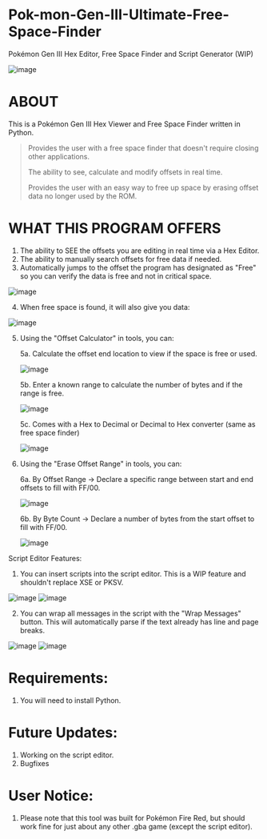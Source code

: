 # Pok-mon-Gen-III-Ultimate-Free-Space-Finder
Pokémon Gen III Hex Editor, Free Space Finder and Script Generator (WIP)

![image](https://github.com/user-attachments/assets/2c0804d8-8b36-4bd5-928b-78e0acda6f4d)


# ABOUT
This is a Pokémon Gen III Hex Viewer and Free Space Finder written in Python. 
> Provides the user with a free space finder that doesn't require closing other applications.
> 
> The ability to see, calculate and modify offsets in real time.
> 
> Provides the user with an easy way to free up space by erasing offset data no longer used by the ROM.

# WHAT THIS PROGRAM OFFERS
1. The ability to SEE the offsets you are editing in real time via a Hex Editor.
2. The ability to manually search offsets for free data if needed.
3. Automatically jumps to the offset the program has designated as "Free" so you can verify the data is free and not in critical space.

![image](https://github.com/user-attachments/assets/65a027ce-a929-4508-9ecf-79ecd34c60a0)


4. When free space is found, it will also give you data: 

![image](https://github.com/user-attachments/assets/788cdc15-83ee-49da-970e-40e646b9f6ec)


5. Using the "Offset Calculator" in tools, you can:

   5a. Calculate the offset end location to view if the space is free or used.

   ![image](https://github.com/user-attachments/assets/36d88da0-70fe-44a2-8a3a-9a8ec13ffeee)

   5b. Enter a known range to calculate the number of bytes and if the range is free.   

   ![image](https://github.com/user-attachments/assets/2b7583be-b183-4f4b-a40f-3cf7a15c8592)

   5c. Comes with a Hex to Decimal or Decimal to Hex converter (same as free space finder)

   ![image](https://github.com/user-attachments/assets/e16c2fd0-8a3f-43e3-a0f3-04f7c5632347)

7. Using the "Erase Offset Range" in tools, you can:
   
   6a. By Offset Range -> Declare a specific range between start and end offsets to fill with FF/00.

   ![image](https://github.com/user-attachments/assets/f1709ed1-c9af-42d1-b2d8-053f9ec807f0)

   6b. By Byte Count -> Declare a number of bytes from the start offset to fill with FF/00.

   ![image](https://github.com/user-attachments/assets/d92631b2-ed3d-4741-b43a-2810d21b416d)


Script Editor Features:
1. You can insert scripts into the script editor. This is a WIP feature and shouldn't replace XSE or PKSV.

![image](https://github.com/user-attachments/assets/0cb3df55-8440-4b1a-b203-a19c643731c1)
![image](https://github.com/user-attachments/assets/7efdbec5-ac3f-40d6-8d59-7ae6a4d0c305)


2. You can wrap all messages in the script with the "Wrap Messages" button. This will automatically parse if the text already has line and page breaks.

![image](https://github.com/user-attachments/assets/97c22356-1048-41e9-a86c-4c19e0133409)
![image](https://github.com/user-attachments/assets/19cc092c-018b-484f-9bad-befd31f5fa98)


# Requirements:
1. You will need to install Python.

# Future Updates:
1. Working on the script editor.
2. Bugfixes

# User Notice:
1. Please note that this tool was built for Pokémon Fire Red, but should work fine for just about any other .gba game (except the script editor).
